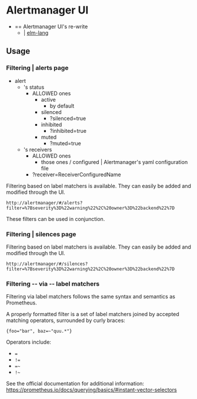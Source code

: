# Alertmanager UI

* == Alertmanager UI's re-write 
  * | [elm-lang](http://elm-lang.org/)

## Usage

### Filtering | alerts page

* alert
  * 's status
    * ALLOWED ones
      * active
        * by default
      * silenced
        * ?silenced=true
      * inhibited
        * ?inhibited=true
      * muted
        * ?muted=true
  * 's receivers
    * ALLOWED ones
      * those ones / configured | Alertmanager's yaml configuration file
    * ?receiver=ReceiverConfiguredName

Filtering based on label matchers is available. They can easily be added and
modified through the UI.

```
http://alertmanager/#/alerts?filter=%7Bseverity%3D%22warning%22%2C%20owner%3D%22backend%22%7D
```

These filters can be used in conjunction.

### Filtering | silences page

Filtering based on label matchers is available. They can easily be added and
modified through the UI.

```
http://alertmanager/#/silences?filter=%7Bseverity%3D%22warning%22%2C%20owner%3D%22backend%22%7D
```

### Filtering -- via -- label matchers

Filtering via label matchers follows the same syntax and semantics as Prometheus.

A properly formatted filter is a set of label matchers joined by accepted
matching operators, surrounded by curly braces:

```
{foo="bar", baz=~"quu.*"}
```

Operators include:

- `=`
- `!=`
- `=~`
- `!~`

See the official documentation for additional information: https://prometheus.io/docs/querying/basics/#instant-vector-selectors
